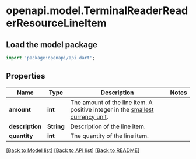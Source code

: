 # openapi.model.TerminalReaderReaderResourceLineItem

## Load the model package
```dart
import 'package:openapi/api.dart';
```

## Properties
Name | Type | Description | Notes
------------ | ------------- | ------------- | -------------
**amount** | **int** | The amount of the line item. A positive integer in the [smallest currency unit](https://stripe.com/docs/currencies#zero-decimal). | 
**description** | **String** | Description of the line item. | 
**quantity** | **int** | The quantity of the line item. | 

[[Back to Model list]](../README.md#documentation-for-models) [[Back to API list]](../README.md#documentation-for-api-endpoints) [[Back to README]](../README.md)


